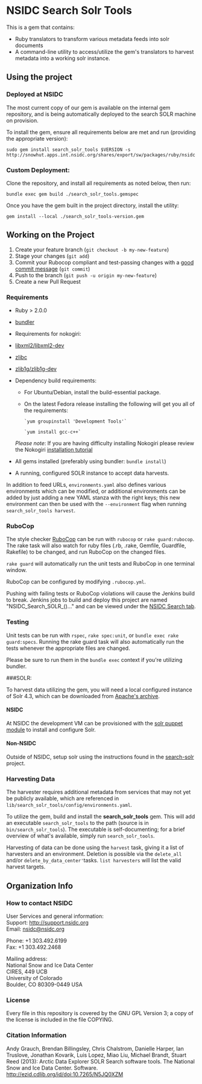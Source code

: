 # NSIDC Search Solr Tools

This is a gem that contains:

* Ruby translators to transform various metadata feeds into solr documents
* A command-line utility to access/utilize the gem's translators to harvest
   metadata into a working solr instance.

## Using the project

### Deployed at NSIDC

The most current copy of our gem is available on the internal gem repository,
and is being automatically deployed to the search SOLR machine on provision.

To install the gem, ensure all requirements below are met and run (providing the appropriate version):

  `sudo gem install search_solr_tools $VERSION -s http://snowhut.apps.int.nsidc.org/shares/export/sw/packages/ruby/nsidc`

### Custom Deployment:

Clone the repository, and install all requirements as noted below, then run:

  `bundle exec gem build ./search_solr_tools.gemspec`

Once you have the gem built in the project directory, install the utility:

  `gem install --local ./search_solr_tools-version.gem`

## Working on the Project

1. Create your feature branch (`git checkout -b my-new-feature`)
2. Stage your changes (`git add`)
3. Commit your Rubocop compliant and test-passing changes with a
   [good commit message](http://tbaggery.com/2008/04/19/a-note-about-git-commit-messages.html)
  (`git commit`)
4. Push to the branch (`git push -u origin my-new-feature`)
5. Create a new Pull Request

### Requirements

*  Ruby > 2.0.0
*  [bundler](http://bundler.io/)
*  Requirements for nokogiri:
  *  [libxml2/libxml2-dev](http://xmlsoft.org/)
  *  [zlibc](http://www.zlibc.linux.lu/)
  *  [zlib1g/zlib1g-dev](http://zlib.net/)
  * Dependency build requirements:
    * For Ubuntu/Debian, install the build-essential package.
    * On the latest Fedora release installing the following will get you all of the requirements:

          `yum groupinstall 'Development Tools'`

          `yum install gcc-c++`

    *Please note*:  If you are having difficulty installing Nokogiri please review the
      Nokogiri [installation tutorial](http://www.nokogiri.org/tutorials/installing_nokogiri.html)

*  All gems installed (preferably using bundler: `bundle install`)
*  A running, configured SOLR instance to accept data harvests.

In addition to feed URLs, `environments.yaml` also defines various environments
which can be modified, or additional environments can be added by just adding a
new YAML stanza with the right keys; this new environment can then be used with
the `--environment` flag when running `search_solr_tools harvest`.

### RuboCop

The style checker [RuboCop](https://github.com/bbatsov/rubocop) can be run with
`rubocop` or `rake guard:rubocop`. The rake task will also watch for ruby files
(.rb, .rake, Gemfile, Guardfile, Rakefile) to be changed, and run RuboCop on the
changed files.

`rake guard` will automatically run the unit tests and RuboCop in one terminal
window.

RuboCop can be configured by modifying `.rubocop.yml`.

Pushing with failing tests or RuboCop violations will cause the Jenkins build to
break. Jenkins jobs to build and deploy this project are named
"NSIDC_Search_SOLR_()…" and can be viewed under the
[NSIDC Search tab](https://scm.nsidc.org/jenkins/view/NSIDC%20Search/).

### Testing

Unit tests can be run with `rspec`, `rake spec:unit`, or
`bundle exec rake guard:specs`.  Running the rake guard task will also automatically
run the tests whenever the appropriate files are changed.

Please be sure to run them in the `bundle exec` context if you're utilizing bundler.


###SOLR:

  To harvest data utilizing the gem, you will need a local configured instance of
  Solr 4.3, which can be downloaded from
  [Apache's archive](https://archive.apache.org/dist/lucene/solr/4.3.0/).

  #### NSIDC
  At NSIDC the development VM can be provisioned with the
  [solr puppet module](https://bitbucket.org/nsidc/puppet-solr/) to install and
  configure Solr.

  #### Non-NSIDC
  Outside of NSIDC, setup solr using the instructions found in the
  [search-solr](https://bitbucket.org/nsidc/search-solr) project.


### Harvesting Data

The harvester requires additional metadata from services that may not yet be
publicly available, which are referenced in
`lib/search_solr_tools/config/environments.yaml`.

To utilize the gem, build and install the **search_solr_tools** gem. This will
add an executable `search_solr_tools` to the path (source is in
`bin/search_solr_tools`). The executable is self-documenting; for a brief
overview of what's available, simply run `search_solr_tools`.

Harvesting of data can be done using the `harvest` task, giving it a list of
harvesters and an environment. Deletion is possible via the `delete_all` and/or
`delete_by_data_center'`tasks. `list harvesters` will list the valid harvest
targets.


## Organization Info

### How to contact NSIDC

User Services and general information:  
Support: http://support.nsidc.org  
Email: nsidc@nsidc.org

Phone: +1 303.492.6199  
Fax: +1 303.492.2468

Mailing address:  
National Snow and Ice Data Center  
CIRES, 449 UCB  
University of Colorado  
Boulder, CO 80309-0449 USA

### License

Every file in this repository is covered by the GNU GPL Version 3; a copy of the
license is included in the file COPYING.

### Citation Information

Andy Grauch, Brendan Billingsley, Chris Chalstrom, Danielle Harper, Ian
Truslove, Jonathan Kovarik, Luis Lopez, Miao Liu, Michael Brandt, Stuart Reed
(2013): Arctic Data Explorer SOLR Search software tools. The National Snow and
Ice Data Center. Software. http://ezid.cdlib.org/id/doi:10.7265/N5JQ0XZM
